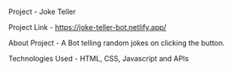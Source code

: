 Project - Joke Teller

Project Link - https://joke-teller-bot.netlify.app/

About Project - A Bot telling random jokes on clicking the button.

Technologies Used - HTML, CSS, Javascript and APIs